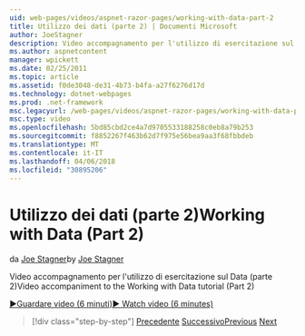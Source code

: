 ```yaml
---
uid: web-pages/videos/aspnet-razor-pages/working-with-data-part-2
title: Utilizzo dei dati (parte 2) | Documenti Microsoft
author: JoeStagner
description: Video accompagnamento per l'utilizzo di esercitazione sul Data (parte 2)
ms.author: aspnetcontent
manager: wpickett
ms.date: 02/25/2011
ms.topic: article
ms.assetid: f0de3048-de31-4b73-b4fa-a27f6276d17d
ms.technology: dotnet-webpages
ms.prod: .net-framework
msc.legacyurl: /web-pages/videos/aspnet-razor-pages/working-with-data-part-2
msc.type: video
ms.openlocfilehash: 5bd85cbd2ce4a7d9705533188258c0eb8a79b253
ms.sourcegitcommit: f8852267f463b62d7f975e56bea9aa3f68fbbdeb
ms.translationtype: MT
ms.contentlocale: it-IT
ms.lasthandoff: 04/06/2018
ms.locfileid: "30895206"
---
```

<a name="working-with-data-part-2"></a><span data-ttu-id="5dfda-103">Utilizzo dei dati (parte 2)</span><span class="sxs-lookup"><span data-stu-id="5dfda-103">Working with Data (Part 2)</span></span>
====================
<span data-ttu-id="5dfda-104">da [Joe Stagner](https://github.com/JoeStagner)</span><span class="sxs-lookup"><span data-stu-id="5dfda-104">by [Joe Stagner](https://github.com/JoeStagner)</span></span>

<span data-ttu-id="5dfda-105">Video accompagnamento per l'utilizzo di esercitazione sul Data (parte 2)</span><span class="sxs-lookup"><span data-stu-id="5dfda-105">Video accompaniment to the Working with Data tutorial (Part 2)</span></span>

[<span data-ttu-id="5dfda-106">&#9654;Guardare video (6 minuti)</span><span class="sxs-lookup"><span data-stu-id="5dfda-106">&#9654; Watch video (6 minutes)</span></span>](https://channel9.msdn.com/Blogs/ASP-NET-Site-Videos/working-with-data-part-2)

> [!div class="step-by-step"]
> <span data-ttu-id="5dfda-107">[Precedente](working-with-data-part-1.md)
> [Successivo](displaying-data-in-a-grid.md)</span><span class="sxs-lookup"><span data-stu-id="5dfda-107">[Previous](working-with-data-part-1.md)
[Next](displaying-data-in-a-grid.md)</span></span>
